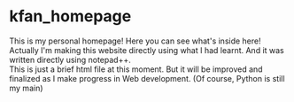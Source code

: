 # kfan_homepage
This is my personal homepage! Here you can see what's inside here!<br>
Actually I'm making this website directly using what I had learnt. And it was written directly using notepad++.<br>
This is just a brief html file at this moment. But it will be improved and finalized as I make progress in Web development. (Of course, Python is still my main)
